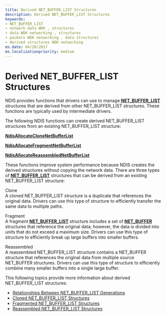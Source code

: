 ```yaml
---
title: Derived NET_BUFFER_LIST Structures
description: Derived NET_BUFFER_LIST Structures
keywords:
- NET_BUFFER_LIST
- network data WDK , structures
- data WDK networking , structures
- packets WDK networking , data structures
- derived structures WDK networking
ms.date: 04/20/2017
ms.localizationpriority: medium
---
```


# Derived NET\_BUFFER\_LIST Structures





NDIS provides functions that drivers can use to manage [**NET\_BUFFER\_LIST**](/windows-hardware/drivers/ddi/nbl/ns-nbl-net_buffer_list) structures that are derived from other NET\_BUFFER\_LIST structures. These functions are typically used by intermediate drivers.

The following NDIS functions can create derived NET\_BUFFER\_LIST structures from an existing NET\_BUFFER\_LIST structure:

[**NdisAllocateCloneNetBufferList**](/windows-hardware/drivers/ddi/nblapi/nf-nblapi-ndisallocateclonenetbufferlist)

[**NdisAllocateFragmentNetBufferList**](/windows-hardware/drivers/ddi/nblapi/nf-nblapi-ndisallocatefragmentnetbufferlist)

[**NdisAllocateReassembledNetBufferList**](/windows-hardware/drivers/ddi/nblapi/nf-nblapi-ndisallocatereassemblednetbufferlist)

These functions improve system performance because NDIS creates the derived structures without copying the network data. There are three types of [**NET\_BUFFER\_LIST**](/windows-hardware/drivers/ddi/nbl/ns-nbl-net_buffer_list) structures that can be derived from an existing NET\_BUFFER\_LIST structure:

<a href="" id="clone"></a>Clone  
A cloned NET\_BUFFER\_LIST structure is a duplicate that references the original data. Drivers can use this type of structure to efficiently transfer the same data to multiple paths.

<a href="" id="fragment"></a>Fragment  
A fragment [**NET\_BUFFER\_LIST**](/windows-hardware/drivers/ddi/nbl/ns-nbl-net_buffer_list) structure includes a set of [**NET\_BUFFER**](/windows-hardware/drivers/ddi/nbl/ns-nbl-net_buffer) structures that reference the original data; however, the data is divided into units that do not exceed a maximum size. Drivers can use this type of structure to efficiently break up large buffers into smaller buffers.

<a href="" id="reassembled"></a>Reassembled  
A reassembled NET\_BUFFER\_LIST structure contains a NET\_BUFFER structure that references the original data from multiple source NET\_BUFFER structures. Drivers can use this type of structure to efficiently combine many smaller buffers into a single large buffer.

This following topics provide more information about derived NET\_BUFFER\_LIST structures:

-   [Relationships Between NET\_BUFFER\_LIST Generations](relationships-between-net-buffer-list-generations.md)
-   [Cloned NET\_BUFFER\_LIST Structures](cloned-net-buffer-list-structures.md)
-   [Fragmented NET\_BUFFER\_LIST Structures](fragmented-net-buffer-list-structures.md)
-   [Reassembled NET\_BUFFER\_LIST Structures](reassembled-net-buffer-list-structures.md)

 

